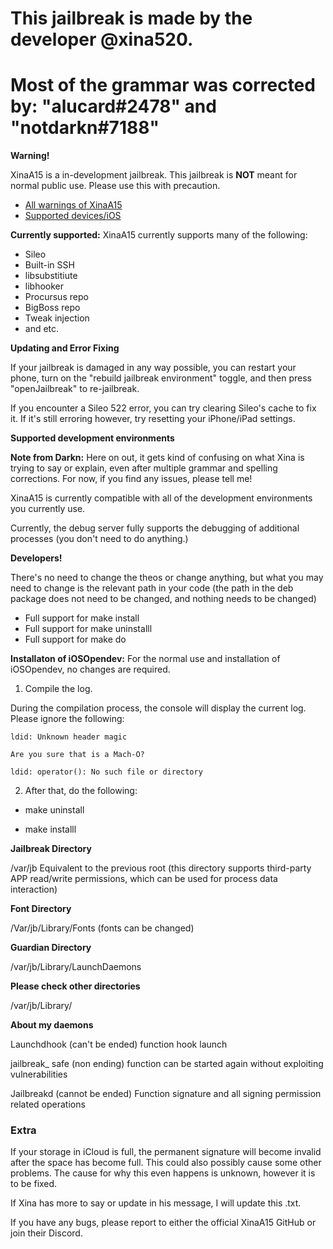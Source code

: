 # **This jailbreak is made by the developer @xina520.** 
# Most of the grammar was corrected by: "alucard#2478" and "notdarkn#7188"

**Warning!**

XinaA15 is a in-development jailbreak. This jailbreak is **NOT** meant for normal public use. Please use this with precaution.
- [All warnings of XinaA15](https://github.com/NotDarkn/XinaA15/blob/main/WARNINGS.md)
- [Supported devices/iOS](https://github.com/NotDarkn/XinaA15/blob/main/SUPPORTED.md)

**Currently supported:**
XinaA15 currently supports many of the following:
- Sileo
- Built-in SSH 
- libsubstitiute
- libhooker
- Procursus repo
- BigBoss repo
- Tweak injection
- and etc.

**Updating and Error Fixing**

If your jailbreak is damaged in any way possible, you can restart your phone, turn on the "rebuild jailbreak environment" toggle, and then press "openJailbreak" to re-jailbreak.

If you encounter a Sileo 522 error, you can try clearing Sileo's cache to fix it. If it's still erroring however, try resetting your iPhone/iPad settings.

**Supported development environments**

**Note from Darkn:** Here on out, it gets kind of confusing on what Xina is trying to say or explain, even after multiple grammar and spelling corrections. For now, if you find any issues, please tell me!

XinaA15 is currently compatible with all of the development environments you currently use.

Currently, the debug server fully supports the debugging of additional processes (you don't need to do anything.)

**Developers!**

There's no need to change the theos or change anything, but what you may need to change is the relevant path in your code (the path in the deb package does not need to be changed, and nothing needs to be changed)

- Full support for make install
- Full support for make uninstalll
- Full support for make do

**Installaton of iOSOpendev:**
For the normal use and installation of iOSOpendev, no changes are required.

1. Compile the log. 

During the compilation process, the console will display the current log. Please ignore the following:

`ldid: Unknown header magic`

`Are you sure that is a Mach-O?`

`ldid: operator(): No such file or directory`

2. After that, do the following:

- make uninstall

- make installl

**Jailbreak Directory**

/var/jb
Equivalent to the previous root (this directory supports third-party APP read/write permissions, which can be used for process data interaction)

**Font Directory**

/Var/jb/Library/Fonts (fonts can be changed)

**Guardian Directory**

/var/jb/Library/LaunchDaemons

**Please check other directories**

/var/jb/Library/

**About my daemons**

Launchdhook (can't be ended) function hook launch

jailbreak_ safe (non ending) function can be started again without exploiting vulnerabilities

Jailbreakd (cannot be ended) Function signature and all signing permission related operations

### **Extra**

If your storage in iCloud is full, the permanent signature will become invalid after the space has become full. This could also possibly cause some other problems. The cause for why this even happens is unknown, however it is to be fixed.

If Xina has more to say or update in his message, I will update this .txt.

If you have any bugs, please report to either the official XinaA15 GitHub or join their Discord.
